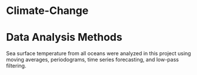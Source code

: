# Climate-Change

# Data Analysis Methods

Sea surface temperature from all oceans were analyzed in this project using moving averages, periodograms, time series forecasting, and low-pass filtering. 
